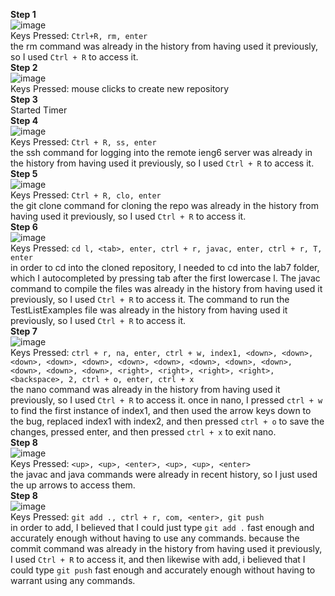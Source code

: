**Step 1**\
![image](https://user-images.githubusercontent.com/112985603/220789987-61277351-1b08-464c-8892-eab95d4be404.png)\
  Keys Pressed: `Ctrl+R, rm, enter`\
  the rm command was already in the history from having used it previously, so I used `Ctrl + R` to access it.\
**Step 2**\
 ![image](https://user-images.githubusercontent.com/112985603/220790582-a84698a5-ca65-469c-961e-c112f839f6e4.png)\
  Keys Pressed: mouse clicks to create new repository\
**Step 3**\
Started Timer\
**Step 4**\
![image](https://user-images.githubusercontent.com/112985603/220790720-c95bb144-abd9-44db-b12b-fad0d7bab531.png)\
  Keys Pressed: `Ctrl + R, ss, enter`\
  the ssh command for logging into the remote ieng6 server was already in the history from having used it previously, so I used `Ctrl + R` to access it.\
**Step 5**\
 ![image](https://user-images.githubusercontent.com/112985603/220791002-a07a5d9a-df50-4755-aefc-5d6afa4927f0.png)\
  Keys Pressed: `Ctrl + R, clo, enter`\
  the git clone command for cloning the repo was already in the history from having used it previously, so I used `Ctrl + R` to access it.\
**Step 6**\
![image](https://user-images.githubusercontent.com/112985603/220791543-62f88380-7ab2-46fd-bb56-2ad232f80eed.png)\
  Keys Pressed: `cd l, <tab>, enter, ctrl + r, javac, enter, ctrl + r, T, enter`\
  in order to cd into the cloned repository, I needed to cd into the lab7 folder, which I autocompleted by pressing tab after the first lowercase l. The javac command to compile the files was already in the history from having used it previously, so I used `Ctrl + R` to access it. The command to run the TestListExamples file was already in the history from having used it previously, so I used `Ctrl + R` to access it.\
**Step 7**\
  ![image](https://user-images.githubusercontent.com/112985603/220793840-870e3a52-f050-4e9c-b631-43792f282466.png)\
  Keys Pressed: `ctrl + r, na, enter, ctrl + w, index1, <down>, <down>, <down>, <down>, <down>, <down>, <down>, <down>, <down>, <down>, <down>, <down>, <down>, <right>, <right>, <right>, <right>, <backspace>, 2, ctrl + o, enter, ctrl + x`\
  the nano command was already in the history from having used it previously, so I used `Ctrl + R` to access it. once in nano, I pressed `ctrl + w` to find the first instance of index1, and then used the arrow keys down to the bug, replaced index1 with index2, and then pressed `ctrl + o` to save the changes, pressed enter, and then pressed `ctrl + x` to exit nano.\
  **Step 8**\
  ![image](https://user-images.githubusercontent.com/112985603/220793954-d14288e0-6608-460e-ad2f-55a293ef1d22.png)\
  Keys Pressed: `<up>, <up>, <enter>, <up>, <up>, <enter>`\
  the javac and java commands were already in recent history, so I just used the up arrows to access them.\
  **Step 8**\
  ![image](https://user-images.githubusercontent.com/112985603/220794096-ebc1fd24-c817-4a40-b051-b2ad89d6e0c1.png)\
  Keys Pressed: `git add ., ctrl + r, com, <enter>, git push`\
  in order to add, I believed that I could just type `git add .` fast enough and accurately enough without having to use any commands. because the commit command was already in the history from having used it previously, I used `Ctrl + R` to access it, and then likewise with add, i believed that I could type `git push` fast enough and accurately enough without having to warrant using any commands. 
  
